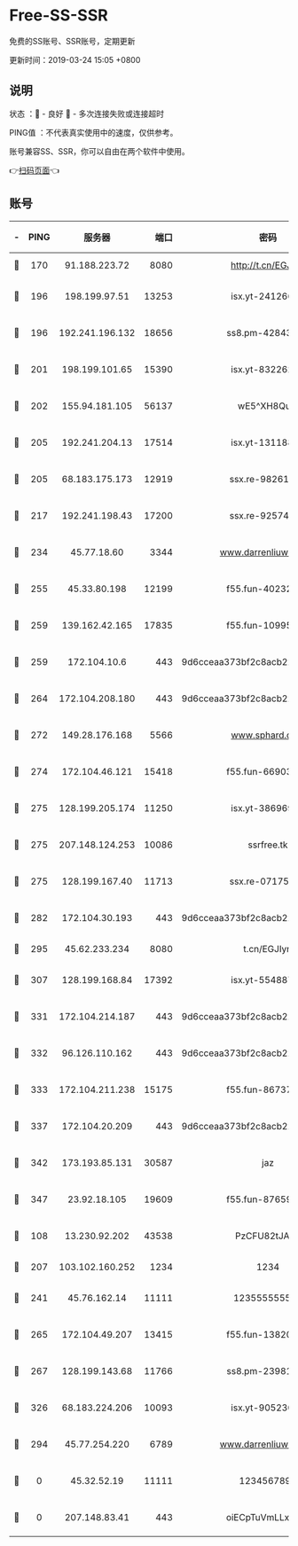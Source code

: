 # Free-SS-SSR

免费的SS账号、SSR账号，定期更新

更新时间：2019-03-24 15:05 +0800

## 说明

状态     ：🙂 - 良好 🙁 - 多次连接失败或连接超时

PING值   ：不代表真实使用中的速度，仅供参考。

账号兼容SS、SSR，你可以自由在两个软件中使用。

👉[扫码页面](https://liesauer.github.io/Free-SS-SSR/)👈

## 账号

|-|PING|服务器|端口|密码|加密方式|区域|
|:----:|:----:|:-----:|-----:|:----:|:----:|:----:|
|🙂|170|91.188.223.72|8080|http://t.cn/EGJIyrl|rc4-md5|RU|
|🙂|196|198.199.97.51|13253|isx.yt-24126619|aes-256-cfb|US|
|🙂|196|192.241.196.132|18656|ss8.pm-42843855|aes-256-cfb|US|
|🙂|201|198.199.101.65|15390|isx.yt-83226207|aes-256-cfb|US|
|🙂|202|155.94.181.105|56137|wE5^XH8Quw|aes-256-cfb|US|
|🙂|205|192.241.204.13|17514|isx.yt-13118802|aes-256-cfb|US|
|🙂|205|68.183.175.173|12919|ssx.re-98261099|aes-256-cfb|US|
|🙂|217|192.241.198.43|17200|ssx.re-92574100|aes-256-cfb|US|
|🙂|234|45.77.18.60|3344|www.darrenliuwei.com|aes-256-cfb|JP|
|🙂|255|45.33.80.198|12199|f55.fun-40232335|aes-256-cfb|US|
|🙂|259|139.162.42.165|17835|f55.fun-10995182|aes-256-cfb|SG|
|🙂|259|172.104.10.6|443|9d6cceaa373bf2c8acb22e60b6a58be6|aes-256-cfb|US|
|🙂|264|172.104.208.180|443|9d6cceaa373bf2c8acb22e60b6a58be6|aes-256-cfb|US|
|🙂|272|149.28.176.168|5566|www.sphard.com|aes-256-cfb|AU|
|🙂|274|172.104.46.121|15418|f55.fun-66903373|aes-256-cfb|SG|
|🙂|275|128.199.205.174|11250|isx.yt-38696916|aes-256-cfb|SG|
|🙂|275|207.148.124.253|10086|ssrfree.tk|aes-256-cfb|SG|
|🙂|275|128.199.167.40|11713|ssx.re-07175601|aes-256-cfb|SG|
|🙂|282|172.104.30.193|443|9d6cceaa373bf2c8acb22e60b6a58be6|aes-256-cfb|US|
|🙂|295|45.62.233.234|8080|t.cn/EGJIyrl|rc4-md5|CA|
|🙂|307|128.199.168.84|17392|isx.yt-55488760|aes-256-cfb|SG|
|🙂|331|172.104.214.187|443|9d6cceaa373bf2c8acb22e60b6a58be6|aes-256-cfb|US|
|🙂|332|96.126.110.162|443|9d6cceaa373bf2c8acb22e60b6a58be6|aes-256-cfb|US|
|🙂|333|172.104.211.238|15175|f55.fun-86737325|aes-256-cfb|US|
|🙂|337|172.104.20.209|443|9d6cceaa373bf2c8acb22e60b6a58be6|aes-256-cfb|US|
|🙂|342|173.193.85.131|30587|jaz|aes-256-cfb|US|
|🙂|347|23.92.18.105|19609|f55.fun-87659227|aes-256-cfb|US|
|🙂|108|13.230.92.202|43538|PzCFU82tJAdZ|aes-256-cfb|JP|
|🙂|207|103.102.160.252|1234|1234|rc4-md5|JP|
|🙂|241|45.76.162.14|11111|123555555555|aes-256-cfb|SG|
|🙂|265|172.104.49.207|13415|f55.fun-13820852|aes-256-cfb|SG|
|🙂|267|128.199.143.68|11766|ss8.pm-23981058|aes-256-cfb|SG|
|🙂|326|68.183.224.206|10093|isx.yt-90523020|aes-256-cfb|SG|
|🙁|294|45.77.254.220|6789|www.darrenliuwei.com|aes-256-cfb|SG|
|🙁|0|45.32.52.19|11111|1234567890|aes-256-cfb|JP|
|🙁|0|207.148.83.41|443|oiECpTuVmLLxk4Ts|aes-256-cfb|AU|
